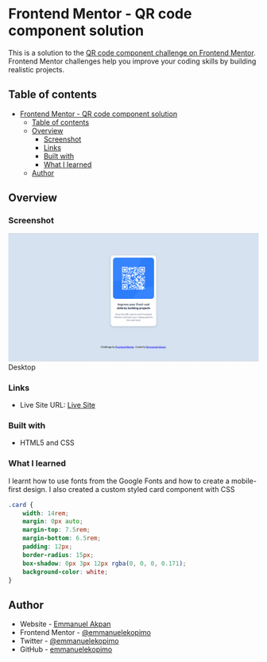 # Frontend Mentor - QR code component solution

This is a solution to the [QR code component challenge on Frontend Mentor](https://www.frontendmentor.io/challenges/qr-code-component-iux_sIO_H). Frontend Mentor challenges help you improve your coding skills by building realistic projects. 

## Table of contents

- [Frontend Mentor - QR code component solution](#frontend-mentor---qr-code-component-solution)
  - [Table of contents](#table-of-contents)
  - [Overview](#overview)
    - [Screenshot](#screenshot)
    - [Links](#links)
    - [Built with](#built-with)
    - [What I learned](#what-i-learned)
  - [Author](#author)



## Overview

### Screenshot

![Screenshot Desktop](./shot.png)
Desktop

### Links

- Live Site URL: [Live Site](https://emmanuelekopimo.github.io/frontendmentor/)

### Built with

- HTML5 and CSS

### What I learned

I learnt how to use fonts from the Google Fonts and how to create a mobile-first design. I also created a custom styled card component with CSS

```css
.card {
    width: 14rem;
    margin: 0px auto;
    margin-top: 7.5rem;
    margin-bottom: 6.5rem;
    padding: 12px;
    border-radius: 15px;
    box-shadow: 0px 3px 12px rgba(0, 0, 0, 0.171);
    background-color: white;
}
```

## Author

- Website - [Emmanuel Akpan](https://www.bixoftware.wordpress.com)
- Frontend Mentor - [@emmanuelekopimo](https://www.frontendmentor.io/profile/emmanuelekopimo)
- Twitter - [@emmanuelekopimo](https://www.twitter.com/emmanuelekopimo)
- GitHub - [emmanuelekopimo](https://github.com/emmanuelekopimo)